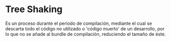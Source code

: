 # Tree Shaking

Es un proceso durante el periodo de compilación, mediante el cual se descarta todo el código no utilizado o 'código muerto' de un desarrollo, por lo que no se añade al bundle de compilación, reduciendo el tamaño de éste.
